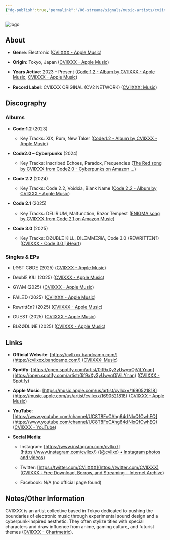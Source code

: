 ```yaml
---
{"dg-publish":true,"permalink":"/06-streams/signals/music-artists/cviixxx/","tags":["#MusicArtist"],"noteIcon":"","created":"2025-08-28T23:54:14.426+02:00","updated":"2025-04-28T17:20:39.672+02:00"}
---
```



<img src="/img/MALOGO/CVIIXXX.png" alt="logo" class="round-img round-img-200">

## About

- **Genre**: Electronic ([‎CVllXXX - Apple Music](https://music.apple.com/us/artist/cvllxxx/1690521818))
    
- **Origin**: Tokyo, Japan ([‎CVllXXX - Apple Music](https://music.apple.com/us/artist/cvllxxx/1690521818))
    
- **Years Active**: 2023 – Present ([‎Code:1.2 - Album by CVllXXX - Apple Music](https://music.apple.com/ng/album/code-1-2/1714403911?utm_source=chatgpt.com), [‎CVllXXX - Apple Music](https://music.apple.com/us/artist/cvllxxx/1690521818))
    
- **Record Label**: CVllXXX ORIGINAL (CV2 NETWORK) ([CVllXXX: Music](https://cvllxxx.bandcamp.com/?utm_source=chatgpt.com))
    

## Discography

### Albums

- **Code:1.2** (2023)
    
    - Key Tracks: XIX, Rum, New Taker ([‎Code:1.2 - Album by CVllXXX - Apple Music](https://music.apple.com/ng/album/code-1-2/1714403911?utm_source=chatgpt.com))
        
- **Code2.0 – Cyberpunks** (2024)
    
    - Key Tracks: Inscribed Echoes, Paradox, Frequencies ([The Red song by CVllXXX from Code2.0 - Cyberpunks on Amazon ...](https://music.amazon.co.uk/tracks/B0D9NYTWM9?utm_source=chatgpt.com))
        
- **Code 2.2** (2024)
    
    - Key Tracks: Code 2.2, Voidxia, Blank Name ([‎Code 2.2 - Album by CVllXXX - Apple Music](https://music.apple.com/us/album/code-2-2/1782200438?utm_source=chatgpt.com))
        
- **Code 2.1** (2025)
    
    - Key Tracks: DELIRIUM, Malfunction, Razor Tempest ([ENIGMA song by CVllXXX from Code 2.1 on Amazon Music](https://music.amazon.com/tracks/B0DNTQFPFB?utm_source=chatgpt.com))
        
- **Code 3.0** (2025)
    
    - Key Tracks: DØUBLΞ K!LL, D!LΞMMΞЯiΛ, Code 3.0 (REWRITTΞN?) ([CVllXXX - Code 3.0 | iHeart](https://www.iheart.com/artist/cvllxxx-41390550/albums/code-30-320876158/?utm_source=chatgpt.com))
        

### Singles & EPs

- LΘST CØDΞ (2025) ([‎CVllXXX - Apple Music](https://music.apple.com/us/artist/cvllxxx/1690521818))
    
- Døublξ K!Ll (2025) ([‎CVllXXX - Apple Music](https://music.apple.com/us/artist/cvllxxx/1690521818))
    
- GYΛM (2025) ([‎CVllXXX - Apple Music](https://music.apple.com/us/artist/cvllxxx/1690521818))
    
- FAILΞD (2025) ([‎CVllXXX - Apple Music](https://music.apple.com/us/artist/cvllxxx/1690521818))
    
- Rewrittξn? (2025) ([‎CVllXXX - Apple Music](https://music.apple.com/us/artist/cvllxxx/1690521818))
    
- GUΞST (2025) ([‎CVllXXX - Apple Music](https://music.apple.com/us/artist/cvllxxx/1690521818))
    
- BLØØDLIИE (2025) ([‎CVllXXX - Apple Music](https://music.apple.com/us/artist/cvllxxx/1690521818))
    

## Links

- **Official Website**: [https://cvllxxx.bandcamp.com/](https://cvllxxx.bandcamp.com/) ([CVllXXX: Music](https://cvllxxx.bandcamp.com/?utm_source=chatgpt.com))
    
- **Spotify**: [https://open.spotify.com/artist/0if9xXy3yUwyqOjViLYnan](https://open.spotify.com/artist/0if9xXy3yUwyqOjViLYnan) ([CVllXXX - Spotify](https://open.spotify.com/artist/0if9xXy3yUwyqOjViLYnan?utm_source=chatgpt.com))
    
- **Apple Music**: [https://music.apple.com/us/artist/cvllxxx/1690521818](https://music.apple.com/us/artist/cvllxxx/1690521818) ([CVllXXX - Apple Music](https://music.apple.com/us/artist/cvllxxx/1690521818?utm_source=chatgpt.com))
    
- **YouTube**: [https://www.youtube.com/channel/UC8T8FoCAhg64dNIxQfCwhEQ](https://www.youtube.com/channel/UC8T8FoCAhg64dNIxQfCwhEQ) ([CVllXXX - YouTube](https://www.youtube.com/channel/UC8T8FoCAhg64dNIxQfCwhEQ?utm_source=chatgpt.com))
    
- **Social Media**:
    
    - Instagram: [https://www.instagram.com/cvllxx/](https://www.instagram.com/cvllxx/) ([(@cvllxx) • Instagram photos and videos](https://www.instagram.com/cvllxx/?hl=en&utm_source=chatgpt.com))
        
    - Twitter: [https://twitter.com/CVllXXX](https://twitter.com/CVllXXX) ([CVllXXX : Free Download, Borrow, and Streaming - Internet Archive](https://archive.org/details/youtube-sAsLk-mhw3Y?utm_source=chatgpt.com))
        
    - Facebook: N/A (no official page found)
        

## Notes/Other Information

CVllXXX is an artist collective based in Tokyo dedicated to pushing the boundaries of electronic music through experimental sound design and a cyberpunk-inspired aesthetic. They often stylize titles with special characters and draw influence from anime, gaming culture, and futurist themes ([CVllXXX - Chartmetric](https://app.chartmetric.com/artist/11784171?utm_source=chatgpt.com)).